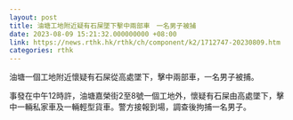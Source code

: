 ```yaml
---
layout: post
title: 油塘工地附近疑有石屎墜下擊中兩部車　一名男子被捕
date: 2023-08-09 15:21:32.000000000 +08:00
link: https://news.rthk.hk/rthk/ch/component/k2/1712747-20230809.htm
categories: rthk
---
```


油塘一個工地附近懷疑有石屎從高處墜下，擊中兩部車，一名男子被捕。

事發在中午12時許，油塘嘉榮街2至8號一個工地外，懷疑有石屎由高處墜下，擊中一輛私家車及一輛輕型貨車。警方接報到場，調查後拘捕一名男子。

